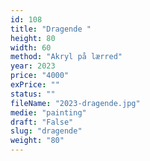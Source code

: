 ```yaml
---
id: 108
title: "Dragende "
height: 80
width: 60
method: "Akryl på lærred"
year: 2023
price: "4000"
exPrice: ""
status: ""
fileName: "2023-dragende.jpg"
medie: "painting"
draft: "False"
slug: "dragende"
weight: "80"
---
```

